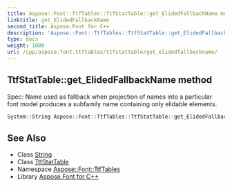 ```yaml
---
title: Aspose::Font::TtfTables::TtfStatTable::get_ElidedFallbackName method
linktitle: get_ElidedFallbackName
second_title: Aspose.Font for C++
description: 'Aspose::Font::TtfTables::TtfStatTable::get_ElidedFallbackName method. Spec: Name used as fallback when projection of names into a particular font model produces a subfamily name containing only elidable elements in C++.'
type: docs
weight: 1000
url: /cpp/aspose.font.ttftables/ttfstattable/get_elidedfallbackname/
---
```

## TtfStatTable::get_ElidedFallbackName method


Spec: Name used as fallback when projection of names into a particular font model produces a subfamily name containing only elidable elements.

```cpp
System::String Aspose::Font::TtfTables::TtfStatTable::get_ElidedFallbackName()
```

## See Also

* Class [String](../../../system/string/)
* Class [TtfStatTable](../)
* Namespace [Aspose::Font::TtfTables](../../)
* Library [Aspose.Font for C++](../../../)
